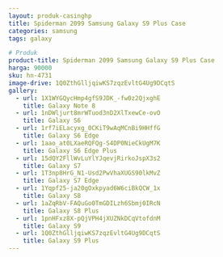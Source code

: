 ```yaml
---
layout: produk-casinghp
title: Spiderman 2099 Samsung Galaxy S9 Plus Case
categories: samsung
tags: galaxy

# Produk
product-title: Spiderman 2099 Samsung Galaxy S9 Plus Case
harga: 90000
sku: hn-4731
image-drive: 1Q0ZthGlljqiwKS7zqzEvltG4Ug9DCqtS
gallery:
  - url: 1X1WYGQycHmp4gfS9JDK_-fw0z2QjxghE
    title: Galaxy Note 8
  - url: 1nDWljurt8mrWTuod3nD2XlTxewCe-ovO
    title: Galaxy S6
  - url: 1rf7iELacyxg_0CKiT9wAqMCnBi9HHffG
    title: Galaxy S6 Edge
  - url: 1aao_at0LXaeRQFQg-S4DP0NieCkUgM7K
    title: Galaxy S6 Edge Plus
  - url: 15dQY2FllWvLuYlYJqevjRirkoJspX3s2
    title: Galaxy S7
  - url: 1T3np8HrG_N1-Usd2PwVhaXUGS90lkMvZ
    title: Galaxy S7 Edge
  - url: 1Yqpf25-ja20gOxkpyad6W6ciBkQCW_1x
    title: Galaxy S8
  - url: 1aZqRbV-FAQuGo0TmGDILzh6Sbmj0IRcN
    title: Galaxy S8 Plus
  - url: 1pnHFxz8X-pQjVPH4jXUZNkDCqVtofdnM
    title: Galaxy S9
  - url: 1Q0ZthGlljqiwKS7zqzEvltG4Ug9DCqtS
    title: Galaxy S9 Plus
---
```

